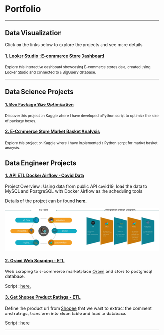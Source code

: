 # Portfolio
---
## Data Visualization
Click on the links below to explore the projects and see more details.
#### [1. Looker Studio : E-commerce Store Dashboard](https://lookerstudio.google.com/reporting/0a73cc2a-443b-4c7d-977c-193bbf1c8ac4)
<span style="font-size: smaller;">Explore this interactive dashboard showcasing E-commerce stores data, created using Looker Studio and connected to a BigQuery database.</span>

---
## Data Science Projects
#### [1. Box Package Size Optimization](https://www.kaggle.com/code/anggoletomi/package-box-size-optimization)
<span style="font-size: smaller;">Discover this project on Kaggle where I have developed a Python script to optimize the size of package boxes.</span>

#### [2. E-Commerce Store Market Basket Analysis]()
<span style="font-size: smaller;">Explore this project on Kaggle where I have implemented a Python script for market basket analysis.</span>

## Data Engineer Projects

#### [1. API ETL Docker Airflow - Covid Data](https://anggoletomi.github.io/md_pages/api_etl_pipeline_docker_airflow)

Project Overview : Using data from public API covid19, load the data to MySQL and PostgreSQL with Docker Airflow as the scheduling tools.

Details of the project can be found <strong>[here.](https://anggoletomi.github.io/md_pages/api_etl_pipeline_docker_airflow)</strong>

<center><img src="images/api_etl_docker_airflow_images/merge_001.jpg?raw=true" width="800px"></center>


#### [2. Orami Web Scraping - ETL](https://anggoletomi.github.io/orami_web_scraping/orami_web_scraping.html)

Web scraping to e-commerce marketplace [Orami](https://www.orami.co.id/) and store to postgresql database.

Script : [here.](https://anggoletomi.github.io/orami_web_scraping/orami_web_scraping.html)

#### [3. Get Shopee Product Ratings - ETL](https://anggoletomi.github.io/get_rating_shopee/get_rating_shopee.html)

Define the product url from [Shopee](https://shopee.co.id/) that we want to extract the comment and ratings, transform into clean table and load to database.

Script : [here](https://anggoletomi.github.io/get_rating_shopee/get_rating_shopee.html)

---

